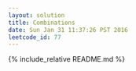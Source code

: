 ```yaml
---
layout: solution
title: Combinations
date: Sun Jan 31 11:37:26 PST 2016
leetcode_id: 77
---
```

{% include_relative README.md %}
